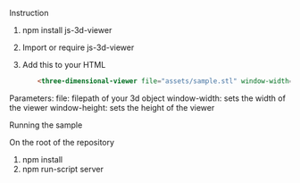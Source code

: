 Instruction
1. npm install js-3d-viewer

2. Import or require js-3d-viewer

3. Add this to your HTML

```HTML
       <three-dimensional-viewer file="assets/sample.stl" window-width="500" window-height="500"></three-dimensional-viewer>
```

Parameters:
 file: filepath of your 3d object
 window-width: sets the width of the viewer
 window-height: sets the height of the viewer
 
 
Running the sample

On the root of the repository
1. npm install
2. npm run-script server